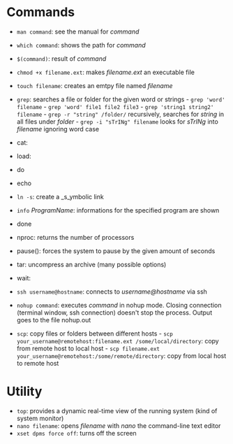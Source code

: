 # Commands
* ``man command``: see the manual for _command_
* ``which command``: shows the path for _command_
* ``$(command)``: result of _command_

* ``chmod +x filename.ext``: makes _filename.ext_ an executable file

* ``touch filename``: creates an emtpy file named _filename_
* ``grep``: searches a file or folder for the given word or strings
      - ``grep 'word' filename``
      - ``grep 'word' file1 file2 file3``
      - ``grep 'string1 string2'  filename``
      - ``grep -r "string" /folder/`` recursively, searches for _string_ in all files under _folder_
      - ``grep -i "sTrINg" filename`` looks for _sTrINg_ into _filename_ ignoring word case
* cat:
* load:
* do
* echo
* ``ln -s``: create a _s_ymbolic link
* ``info`` _ProgramName_: informations for the specified program are shown
* done
* nproc: returns the number of processors
* pause(): forces the system to pause by the given amount of seconds
* tar: uncompress an archive (many possible options)
* wait: 
* ``ssh username@hostname``: connects to _username@hostname_ via ssh
* ``nohup command``: executes _command_ in nohup mode. Closing connection (terminal window, ssh connection) doesn't stop the process. Output goes to the file nohup.out
* ``scp``: copy files or folders between different hosts
      - ``scp your_username@remotehost:filename.ext /some/local/directory``: copy from remote host to local host
      - ``scp filename.ext your_username@remotehost:/some/remote/directory``: copy from local host to remote host 

# Utility
* ``top``: provides a dynamic real-time view of the running system (kind of system monitor)
* ``nano filename``: opens _filename_ with _nano_ the command-line text editor
* ``xset dpms force off``: turns off the screen
